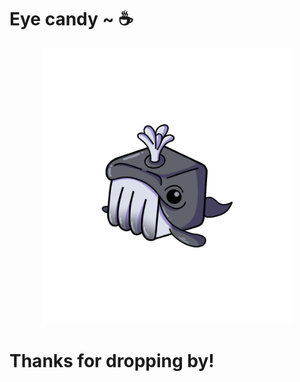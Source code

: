 # Eye candy ~ :coffee:

<p align="center">
  <img
    src="resources/imgs/black_whale.png"
    alt="My Profile picture"
	width="400"
    />
</p>

# Thanks for dropping by!

